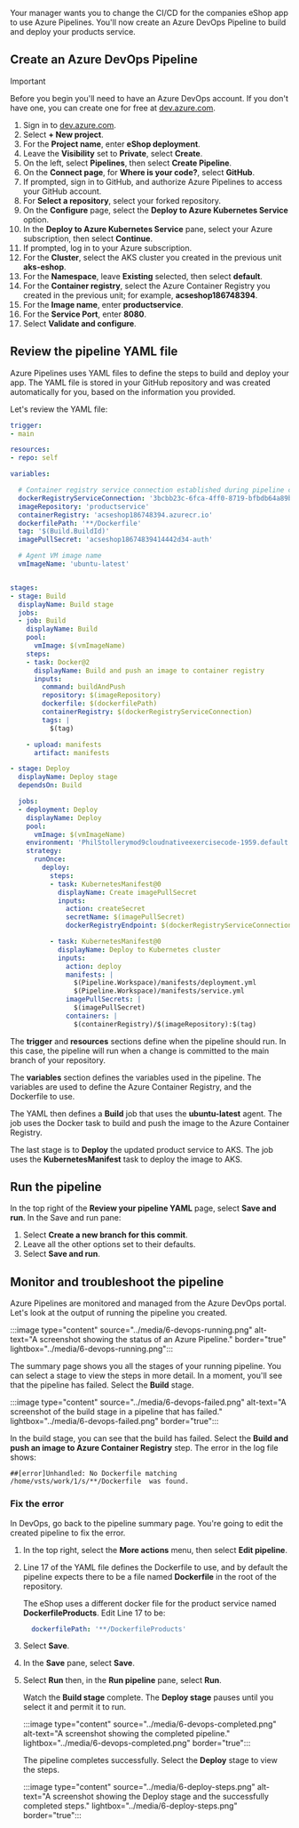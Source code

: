 Your manager wants you to change the CI/CD for the companies eShop app to use Azure Pipelines. You'll now create an Azure DevOps Pipeline to build and deploy your products service.

## Create an Azure DevOps Pipeline

> [!IMPORTANT]
> Before you begin you'll need to have an Azure DevOps account. If you don't have one, you can create one for free at [dev.azure.com](https://dev.azure.com/).

1. Sign in to [dev.azure.com](https://dev.azure.com/).
1. Select **+ New project**.
1. For the **Project name**, enter **eShop deployment**.
1. Leave the **Visibility** set to **Private**, select **Create**.
1. On the left, select **Pipelines**, then select **Create Pipeline**.
1. On the **Connect page**, for **Where is your code?**, select **GitHub**.
1. If prompted, sign in to GitHub, and authorize Azure Pipelines to access your GitHub account.
1. For **Select a repository**, select your forked repository.
1. On the **Configure** page, select the **Deploy to Azure Kubernetes Service** option.
1. In the **Deploy to Azure Kubernetes Service** pane, select your Azure subscription, then select **Continue**.
1. If prompted, log in to your Azure subscription.
1. For the **Cluster**, select the AKS cluster you created in the previous unit **aks-eshop**.
1. For the **Namespace**, leave **Existing** selected, then select **default**.
1. For the **Container registry**, select the Azure Container Registry you created in the previous unit; for example, **acseshop186748394**.
1. For the **Image name**, enter **productservice**.
1. For the **Service Port**, enter **8080**.
1. Select **Validate and configure**.

## Review the pipeline YAML file

Azure Pipelines uses YAML files to define the steps to build and deploy your app. The YAML file is stored in your GitHub repository and was created automatically for you, based on the information you provided.

Let's review the YAML file:

```yml
trigger:
- main

resources:
- repo: self

variables:

  # Container registry service connection established during pipeline creation
  dockerRegistryServiceConnection: '3bcbb23c-6fca-4ff0-8719-bfbdb64a89b1'
  imageRepository: 'productservice'
  containerRegistry: 'acseshop186748394.azurecr.io'
  dockerfilePath: '**/Dockerfile'
  tag: '$(Build.BuildId)'
  imagePullSecret: 'acseshop18674839414442d34-auth'

  # Agent VM image name
  vmImageName: 'ubuntu-latest'


stages:
- stage: Build
  displayName: Build stage
  jobs:
  - job: Build
    displayName: Build
    pool:
      vmImage: $(vmImageName)
    steps:
    - task: Docker@2
      displayName: Build and push an image to container registry
      inputs:
        command: buildAndPush
        repository: $(imageRepository)
        dockerfile: $(dockerfilePath)
        containerRegistry: $(dockerRegistryServiceConnection)
        tags: |
          $(tag)

    - upload: manifests
      artifact: manifests

- stage: Deploy
  displayName: Deploy stage
  dependsOn: Build

  jobs:
  - deployment: Deploy
    displayName: Deploy
    pool:
      vmImage: $(vmImageName)
    environment: 'PhilStollerymod9cloudnativeexercisecode-1959.default'
    strategy:
      runOnce:
        deploy:
          steps:
          - task: KubernetesManifest@0
            displayName: Create imagePullSecret
            inputs:
              action: createSecret
              secretName: $(imagePullSecret)
              dockerRegistryEndpoint: $(dockerRegistryServiceConnection)

          - task: KubernetesManifest@0
            displayName: Deploy to Kubernetes cluster
            inputs:
              action: deploy
              manifests: |
                $(Pipeline.Workspace)/manifests/deployment.yml
                $(Pipeline.Workspace)/manifests/service.yml
              imagePullSecrets: |
                $(imagePullSecret)
              containers: |
                $(containerRegistry)/$(imageRepository):$(tag)

```

The **trigger** and **resources** sections define when the pipeline should run. In this case, the pipeline will run when a change is committed to the main branch of your repository.

The **variables** section defines the variables used in the pipeline. The variables are used to define the Azure Container Registry, and the Dockerfile to use.

The YAML then defines a **Build** job that uses the **ubuntu-latest** agent. The job uses the Docker task to build and push the image to the Azure Container Registry.

The last stage is to **Deploy** the updated product service to AKS. The job uses the **KubernetesManifest** task to deploy the image to AKS.

## Run the pipeline

In the top right of the **Review your pipeline YAML** page, select **Save and run**. In the Save and run pane:

1. Select **Create a new branch for this commit**.
1. Leave all the other options set to their defaults.
1. Select **Save and run**.

## Monitor and troubleshoot the pipeline

Azure Pipelines are monitored and managed from the Azure DevOps portal. Let's look at the output of running the pipeline you created.

:::image type="content" source="../media/6-devops-running.png" alt-text="A screenshot showing the status of an Azure Pipeline." border="true" lightbox="../media/6-devops-running.png":::

The summary page shows you all the stages of your running pipeline. You can select a stage to view the steps in more detail. In a moment, you'll see that the pipeline has failed. Select the **Build** stage.

:::image type="content" source="../media/6-devops-failed.png" alt-text="A screenshot of the build stage in a pipeline that has failed." lightbox="../media/6-devops-failed.png" border="true":::

In the build stage, you can see that the build has failed. Select the **Build and push an image to Azure Container Registry** step. The error in the log file shows:

```console
##[error]Unhandled: No Dockerfile matching  /home/vsts/work/1/s/**/Dockerfile  was found.
```

### Fix the error

In DevOps, go back to the pipeline summary page. You're going to edit the created pipeline to fix the error.

1. In the top right, select the **More actions** menu, then select **Edit pipeline**.

1. Line 17 of the YAML file defines the Dockerfile to use, and by default the pipeline expects there to be a file named **Dockerfile** in the root of the repository.

    The eShop uses a different docker file for the product service named **DockerfileProducts**. Edit Line 17 to be:
    
    ```yaml
      dockerfilePath: '**/DockerfileProducts'
    ```

1. Select **Save**.
1. In the **Save** pane, select **Save**.
1. Select **Run** then, in the **Run pipeline** pane, select **Run**.
    
    Watch the **Build stage** complete. The **Deploy stage** pauses until you select it and permit it to run.
    
    :::image type="content" source="../media/6-devops-completed.png" alt-text="A screenshot showing the completed pipeline." lightbox="../media/6-devops-completed.png" border="true":::
    
    The pipeline completes successfully. Select the **Deploy** stage to view the steps.

    :::image type="content" source="../media/6-deploy-steps.png" alt-text="A screenshot showing the Deploy stage and the successfully completed steps." lightbox="../media/6-deploy-steps.png" border="true":::
